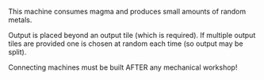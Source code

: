 
This machine consumes magma and produces small amounts of random metals.

Output is placed beyond an output tile (which is required). If multiple output tiles are
provided one is chosen at random each time (so output may be split).

Connecting machines must be built AFTER any mechanical workshop!
